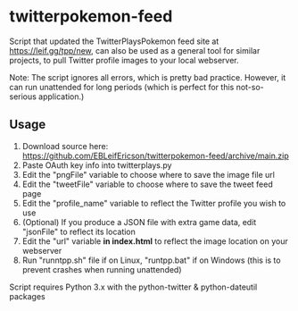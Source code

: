 # twitterpokemon-feed
Script that updated the TwitterPlaysPokemon feed site at https://leif.gg/tpp/new, can also be used as a general tool for similar projects, to pull Twitter profile images to your local webserver.

Note: The script ignores all errors, which is pretty bad practice. However, it can run unattended for long periods (which is perfect for this not-so-serious application.)

## Usage
1. Download source here: https://github.com/EBLeifEricson/twitterpokemon-feed/archive/main.zip
2. Paste OAuth key info into twitterplays.py
3. Edit the "pngFile" variable to choose where to save the image file url
4. Edit the "tweetFile" variable to choose where to save the tweet feed page
5. Edit the "profile_name" variable to reflect the Twitter profile you wish to use
6. (Optional) If you produce a JSON file with extra game data, edit "jsonFile" to reflect its location
5. Edit the "url" variable **in index.html** to reflect the image location on your webserver
6. Run "runntpp.sh" file if on Linux, "runtpp.bat" if on Windows (this is to prevent crashes when running unattended)

Script requires Python 3.x with the python-twitter & python-dateutil packages
